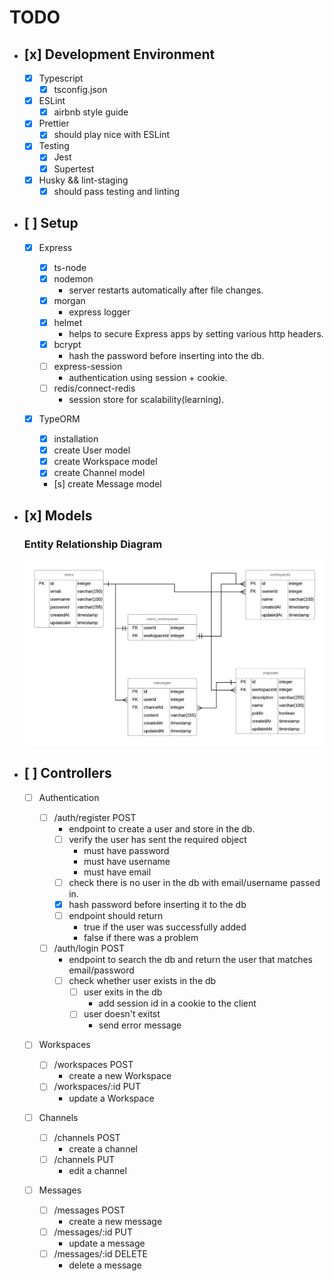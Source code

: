 # TODO

- ## [x] Development Environment

  - [x] Typescript
    - [x] tsconfig.json
  - [x] ESLint
    - [x] airbnb style guide
  - [x] Prettier
    - [x] should play nice with ESLint
  - [x] Testing
    - [x] Jest
    - [x] Supertest
  - [x] Husky && lint-staging
    - [x] should pass testing and linting

- ## [ ] Setup

  - [x] Express

    - [x] ts-node
    - [x] nodemon
      - server restarts automatically after file changes.
    - [x] morgan
      - express logger
    - [x] helmet
      - helps to secure Express apps by setting various http headers.
    - [x] bcrypt
      - hash the password before inserting into the db.
    - [ ] express-session
      - authentication using session + cookie.
    - [ ] redis/connect-redis
      - session store for scalability(learning).

  - [x] TypeORM
    - [x] installation
    - [x] create User model
    - [x] create Workspace model
    - [x] create Channel model
    - [s] create Message model

- ## [x] Models

  ### Entity Relationship Diagram

  ![](erd.png)

* ## [ ] Controllers

  - [ ] Authentication

    - [ ] /auth/register POST
      - endpoint to create a user and store in the db.
      - [ ] verify the user has sent the required object
        - must have password
        - must have username
        - must have email
      - [ ] check there is no user in the db with email/username passed in.
      - [x] hash password before inserting it to the db
      - [ ] endpoint should return
        - true if the user was successfully added
        - false if there was a problem
    - [ ] /auth/login POST
      - endpoint to search the db and return the user that matches email/password
      - [ ] check whether user exists in the db
        - [ ] user exits in the db
          - add session id in a cookie to the client
        - [ ] user doesn't exitst
          - send error message

  - [ ] Workspaces

    - [ ] /workspaces POST
      - create a new Workspace
    - [ ] /workspaces/:id PUT
      - update a Workspace

  - [ ] Channels

    - [ ] /channels POST
      - create a channel
    - [ ] /channels PUT
      - edit a channel

  - [ ] Messages
    - [ ] /messages POST
      - create a new message
    - [ ] /messages/:id PUT
      - update a message
    - [ ] /messages/:id DELETE
      - delete a message

